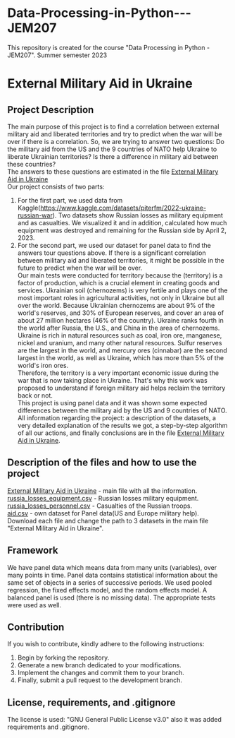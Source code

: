 # Data-Processing-in-Python---JEM207
This repository is created for the course "Data Processing in Python - JEM207". Summer semester 2023
# External Military Aid in Ukraine
## Project Description
The main purpose of this project is to find a correlation between external military aid and liberated territories and try to predict when the war will be over if there is a correlation. So, we are trying to answer two questions: Do the military aid from the US and the 9 countries of NATO help Ukraine to liberate Ukrainian territories? Is there a difference in military aid between these countries? <br />
The answers to these questions are estimated in the file [External Military Aid in Ukraine](https://github.com/Vlad-ies/Data-Processing-in-Python---JEM207/blob/main/External%20Military%20Aid%20in%20Ukraine.ipynb) <br />
Our project consists of two parts:
1. For the first part, we used data from Kaggle(https://www.kaggle.com/datasets/piterfm/2022-ukraine-russian-war). Two datasets show Russian losses as military equipment and as casualties. We visualized it and in addition, calculated how much equipment was destroyed and remaining for the Russian side by April 2, 2023.
2. For the second part,  we used our dataset for panel data to find the answers tour questions above. If there is a significant correlation between military aid and liberated territories, it might be possible in the future to predict when the war will be over. <br />
Our main tests were conducted for territory because the  (territory) is a factor of production, which is a crucial element in creating goods and services. Ukrainian soil (chernozems) is very fertile and plays one of the most important roles in agricultural activities, not only in Ukraine but all over the world. Because Ukrainian chernozems are about 9% of the world's reserves, and 30% of European reserves, and cover an area of about 27 million hectares (46% of the country). Ukraine ranks fourth in the world after Russia, the U.S., and China in the area of chernozems. <br />
Ukraine is rich in natural resources such as coal, iron ore, manganese, nickel and uranium, and many other natural resources. Sulfur reserves are the largest in the world, and mercury ores (cinnabar) are the second largest in the world, as well as Ukraine, which has more than 5% of the world's iron ores.  <br />
Therefore, the territory is a very important economic issue during the war that is now taking place in Ukraine. That's why this work was proposed to understand if foreign military aid helps reclaim the territory back or not.  <br />
This project is using panel data and it was shown some expected differences between the military aid by the US and 9 countries of NATO.  <br />
All information regarding the project: a description of the datasets, a very detailed explanation of the results we got, a step-by-step algorithm of all our actions, and finally conclusions are in the file [External Military Aid in Ukraine](https://github.com/Vlad-ies/Data-Processing-in-Python---JEM207/blob/main/External%20Military%20Aid%20in%20Ukraine.ipynb).   <br />
## Description of the files and how to use the project
[External Military Aid in Ukraine](https://github.com/Vlad-ies/Data-Processing-in-Python---JEM207/blob/main/External%20Military%20Aid%20in%20Ukraine.ipynb) - main file with all the information. <br />
[russia_losses_equipment.csv](https://github.com/Vlad-ies/Data-Processing-in-Python---JEM207/blob/main/russia_losses_equipment.csv) - Russian losses military equipment.  <br />
[russia_losses_personnel.csv](https://github.com/Vlad-ies/Data-Processing-in-Python---JEM207/blob/main/russia_losses_personnel.csv) - Casualties of the Russian troops.  <br />
[aid.csv](https://github.com/Vlad-ies/Data-Processing-in-Python---JEM207/blob/main/aid.csv) - own dataset for Panel data(US and Europe military help). <br />
Download each file and change the path to 3 datasets in the main file "External Military Aid in Ukraine".  <br />
## Framework
We have panel data which means data from many units (variables), over many points in time. Panel data contains statistical information about the same set of objects in a series of successive periods. We used pooled regression, the fixed effects model, and the random effects model. A balanced panel is used (there is no missing data). The appropriate tests were used as well.
## Contribution
If you wish to contribute, kindly adhere to the following instructions:
1. Begin by forking the repository.
2. Generate a new branch dedicated to your modifications.
3. Implement the changes and commit them to your branch.
4. Finally, submit a pull request to the development branch.
## License, requirements, and .gitignore
The license is used: "GNU General Public License v3.0" also it was added requirements and .gitignore.
